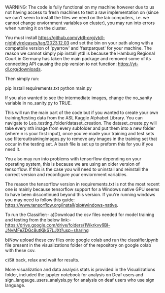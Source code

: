 WARNING: The code is fully functional on my machine however due to us not having access to fresh machines to test a raw implementation on (since we can't seem to install the files we need on the lab computers, i.e. we cannot change enviornment variables on cluster), you may run into errors when running it on the cluster.


You must install https://github.com/ytdl-org/ytdl-nightly/releases/tag/2023.12.03 and set the bin on your path along with a compatbile version of 'pyarrow' and 'fastparquet' for your machine. The reason we cannot simply pip install ytdl is because the Hamburg Regional Court in Germany has taken the main package and removed some of its connecting API causing the pip version to not function: https://yt-dl.org/downloads.

Then simply run:

pip install requirements.txt
python main.py

If you also wanted to see the intermediate images, change the no_sanity variable in no_sanity.py to TRUE.

This will run the main part of the code but if you wanted to create your own training/testing data from the ASL Kaggle Alphabet Library. You can navigate to Leo_testing_folder/dataset_creation. The dataset_create.py will take every nth image from every subfolder and put them into a new folder (where n is your first input), once you've made your training and test sets use filterouttrainingimages.py to remove any images in the training set that occur in the testing set. A bash file is set up to preform this for you if you need it.




You also may run into problems with tensorflow depending on your operating system, this is because we are using an older version of tensorflow. If this is the case you will need to uninstall and reinstall the correct version and reconfigure your enviornment variables.

 The reason the tensorflow version in requirements.txt is not the most recent one is mainly because tensorflow support for a Windows native GPU seems to have been discontinued beyond this version. If you're running windows you may need to follow this guide: https://www.tensorflow.org/install/pip#windows-native.


To run the Classifier:-
a)Download the csv files needed for model training and testing from the below link:- 
https://drive.google.com/drive/folders/1Wkrkvy6Bl-JNvMFeZDGc8utKjkS7LJXt?usp=sharing

b)Now upload these csv files onto google colab and run the classifier.ipynb file present in the visualizations folder of the repository on google colab with these csv.

c)Sit back, relax and wait for results.


More visualization and data analysis stats is provided in the Visualizations folder, included the jupyter notebook for analysis on Deaf users and sign_langauge_users_analysis.py for analysis on deaf users who use sign language.
